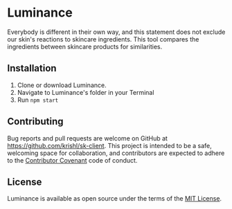 # Luminance

Everybody is different in their own way, and this statement does not exclude our skin's reactions to skincare ingredients.
This tool compares the ingredients between skincare products for similarities.

## Installation
1. Clone or download Luminance.
2. Navigate to Luminance's folder in your Terminal
3. Run `npm start`

## Contributing

Bug reports and pull requests are welcome on GitHub at https://github.com/krishl/sk-client. This project is intended to be a safe, welcoming space for collaboration, and contributors are expected to adhere to the [Contributor Covenant](http://contributor-covenant.org) code of conduct.


## License

Luminance is available as open source under the terms of the [MIT License](http://opensource.org/licenses/MIT).